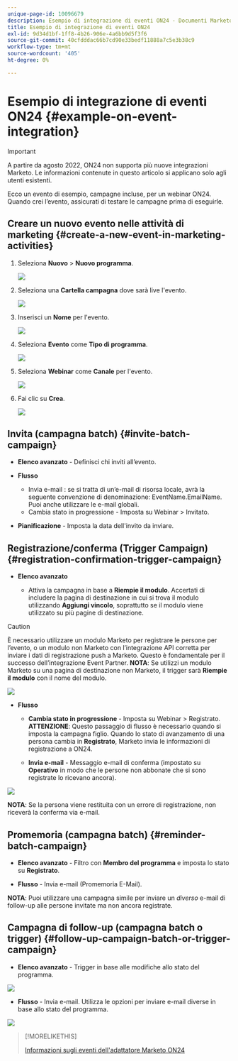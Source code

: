 ```yaml
---
unique-page-id: 10096679
description: Esempio di integrazione di eventi ON24 - Documenti Marketo - Documentazione del prodotto
title: Esempio di integrazione di eventi ON24
exl-id: 9d34d1bf-1ff8-4b26-906e-4a6bb9d5f3f6
source-git-commit: 40cfdddac66b7cd90e33bedf11888a7c5e3b38c9
workflow-type: tm+mt
source-wordcount: '405'
ht-degree: 0%

---
```


# Esempio di integrazione di eventi ON24 {#example-on-event-integration}

>[!IMPORTANT]
>
>A partire da agosto 2022, ON24 non supporta più nuove integrazioni Marketo. Le informazioni contenute in questo articolo si applicano solo agli utenti esistenti.

Ecco un evento di esempio, campagne incluse, per un webinar ON24. Quando crei l’evento, assicurati di testare le campagne prima di eseguirle.

## Creare un nuovo evento nelle attività di marketing {#create-a-new-event-in-marketing-activities}

1. Seleziona **Nuovo** > **Nuovo programma**.

   ![](assets/image2015-12-22-15-3a35-3a15.png)

1. Seleziona una **Cartella campagna** dove sarà live l&#39;evento.

   ![](assets/image2015-12-22-15-3a39-3a51.png)

1. Inserisci un **Nome** per l&#39;evento.

   ![](assets/image2015-12-22-15-3a43-3a4.png)

1. Seleziona **Evento** come **Tipo di programma**.

   ![](assets/image2015-12-22-15-3a44-3a41.png)

1. Seleziona **Webinar** come **Canale** per l&#39;evento.

   ![](assets/image2015-12-22-15-3a46-3a34.png)

1. Fai clic su **Crea**.

   ![](assets/image2015-12-22-15-3a48-3a20.png)

## Invita (campagna batch)  {#invite-batch-campaign}

* **Elenco avanzato** - Definisci chi inviti all’evento.
* **Flusso**

   * Invia e-mail : se si tratta di un’e-mail di risorsa locale, avrà la seguente convenzione di denominazione: EventName.EmailName. Puoi anche utilizzare le e-mail globali.
   * Cambia stato in progressione - Imposta su Webinar > Invitato.

* **Pianificazione** - Imposta la data dell&#39;invito da inviare.

## Registrazione/conferma (Trigger Campaign) {#registration-confirmation-trigger-campaign}

* **Elenco avanzato**

   * Attiva la campagna in base a **Riempie il modulo**. Accertati di includere la pagina di destinazione in cui si trova il modulo utilizzando **Aggiungi vincolo**, soprattutto se il modulo viene utilizzato su più pagine di destinazione.

>[!CAUTION]
>
>È necessario utilizzare un modulo Marketo per registrare le persone per l’evento, o un modulo non Marketo con l’integrazione API corretta per inviare i dati di registrazione push a Marketo. Questo è fondamentale per il successo dell’integrazione Event Partner. **NOTA**: Se utilizzi un modulo Marketo su una pagina di destinazione non Marketo, il trigger sarà **Riempie il modulo** con il nome del modulo.

![](assets/image2015-12-22-15-3a50-3a22.png)

* **Flusso**

   * **Cambia stato in progressione** - Imposta su Webinar > Registrato. **ATTENZIONE**: Questo passaggio di flusso è necessario quando si imposta la campagna figlio. Quando lo stato di avanzamento di una persona cambia in **Registrato**, Marketo invia le informazioni di registrazione a ON24.

   * **Invia e-mail** - Messaggio e-mail di conferma (impostato su **Operativo** in modo che le persone non abbonate che si sono registrate lo ricevano ancora).

![](assets/image2015-12-22-15-3a52-3a9.png)

**NOTA**: Se la persona viene restituita con un errore di registrazione, non riceverà la conferma via e-mail.

## Promemoria (campagna batch) {#reminder-batch-campaign}

* **Elenco avanzato** - Filtro con **Membro del programma** e imposta lo stato su **Registrato**.

* **Flusso** - Invia e-mail (Promemoria E-Mail).

**NOTA**: Puoi utilizzare una campagna simile per inviare un *diverso* e-mail di follow-up alle persone invitate ma non ancora registrate.

## Campagna di follow-up (campagna batch o trigger) {#follow-up-campaign-batch-or-trigger-campaign}

* **Elenco avanzato** - Trigger in base alle modifiche allo stato del programma.

![](assets/image2015-12-22-15-3a57-3a25.png)

* **Flusso** - Invia e-mail. Utilizza le opzioni per inviare e-mail diverse in base allo stato del programma.

![](assets/ten.png)

>[!MORELIKETHIS]
>
>[Informazioni sugli eventi dell&#39;adattatore Marketo ON24](/help/marketo/product-docs/demand-generation/events/create-an-event/create-an-event-with-the-marketo-on24-adapter/understanding-marketo-on24-adapter-events.md)
